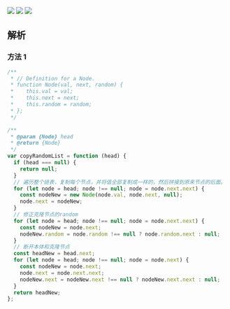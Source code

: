 ![](https://output66.oss-cn-beijing.aliyuncs.com/img/20220222101015.png)
![](https://output66.oss-cn-beijing.aliyuncs.com/img/20220221214429.png)
![](https://output66.oss-cn-beijing.aliyuncs.com/img/20220221214936.png)

## 解析

### 方法 1

```js
/**
 * // Definition for a Node.
 * function Node(val, next, random) {
 *    this.val = val;
 *    this.next = next;
 *    this.random = random;
 * };
 */

/**
 * @param {Node} head
 * @return {Node}
 */
var copyRandomList = function (head) {
  if (head === null) {
    return null;
  }
  // 遍历整个链表，复制每个节点，并将值全部复制成一样的，然后拼接到原来节点的后面。
  for (let node = head; node !== null; node = node.next.next) {
    const nodeNew = new Node(node.val, node.next, null);
    node.next = nodeNew;
  }
  // 修正克隆节点的random
  for (let node = head; node !== null; node = node.next.next) {
    const nodeNew = node.next;
    nodeNew.random = node.random !== null ? node.random.next : null;
  }
  // 断开本体和克隆节点
  const headNew = head.next;
  for (let node = head; node !== null; node = node.next) {
    const nodeNew = node.next;
    node.next = node.next.next;
    nodeNew.next = nodeNew.next !== null ? nodeNew.next.next : null;
  }
  return headNew;
};
```
